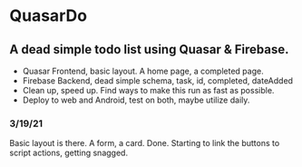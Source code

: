 # QuasarDo
## A dead simple todo list using Quasar & Firebase.

- Quasar Frontend, basic layout. A home page, a completed page. 
- Firebase Backend, dead simple schema, task, id, completed, dateAdded
- Clean up, speed up. Find ways to make this run as fast as possible.
- Deploy to web and Android, test on both, maybe utilize daily. 

### 3/19/21
Basic layout is there. A form, a card. Done. Starting to link the buttons to script actions, getting snagged.